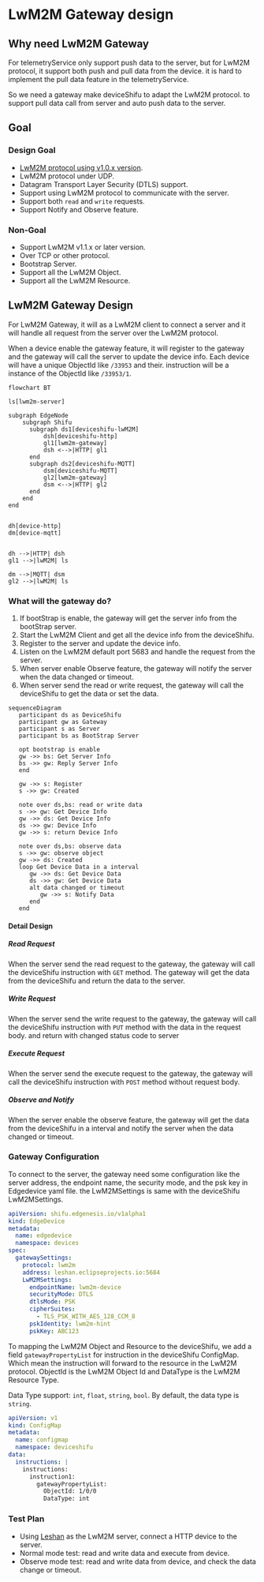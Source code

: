 # LwM2M Gateway design

## Why need LwM2M Gateway

For telemetryService only support push data to the server, but for LwM2M protocol, it support both push and pull data from the device. it is hard to implement the pull data feature in the telemetryService.

So we need a gateway make deviceShifu to adapt the LwM2M protocol. to support pull data call from server and auto push data to the server.

## Goal

### Design Goal

- [LwM2M protocol using v1.0.x version](https://www.openmobilealliance.org/release/LightweightM2M/V1_0-20170208-A/OMA-TS-LightweightM2M-V1_0-20170208-A.pdf).
- LwM2M protocol under UDP.
- Datagram Transport Layer Security (DTLS) support.
- Support using LwM2M protocol to communicate with the server.
- Support both `read` and `write` requests.
- Support Notify and Observe feature.

### Non-Goal

- Support LwM2M v1.1.x or later version.
- Over TCP or other protocol.
- Bootstrap Server.
- Support all the LwM2M Object.
- Support all the LwM2M Resource.

## LwM2M Gateway Design

For LwM2M Gateway, it will as a LwM2M client to connect a server and it will handle all request from the server over the LwM2M protocol. 

When a device enable the gateway feature, it will register to the gateway and the gateway will call the server to update the device info. Each device will have a unique ObjectId like `/33953` and their.
instruction will be a instance of the ObjectId like `/33953/1`.

```mermaid
flowchart BT

ls[lwm2m-server]

subgraph EdgeNode
    subgraph Shifu
      subgraph ds1[deviceshifu-lwM2M]
          dsh[deviceshifu-http]
          gl1[lwm2m-gateway]
          dsh <-->|HTTP| gl1
      end
      subgraph ds2[deviceshifu-MQTT]
          dsm[deviceshifu-MQTT]
          gl2[lwm2m-gateway]
          dsm <-->|HTTP| gl2
      end
    end
end


dh[device-http]
dm[device-mqtt]


dh -->|HTTP| dsh
gl1 -->|lwM2M| ls

dm -->|MQTT| dsm
gl2 -->|lwM2M| ls 
```

### What will the gateway do?

1. If bootStrap is enable, the gateway will get the server info from the bootStrap server.
2. Start the LwM2M Client and get all the device info from the deviceShifu.
3. Register to the server and update the device info.
4. Listen on the LwM2M default port 5683 and handle the request from the server.
5. When server enable Observe feature, the gateway will notify the server when the data changed or timeout.
6. When server send the read or write request, the gateway will call the deviceShifu to get the data or set the data.

```mermaid
sequenceDiagram
   participant ds as DeviceShifu
   participant gw as Gateway
   participant s as Server
   participant bs as BootStrap Server

   opt bootstrap is enable
   gw ->> bs: Get Server Info
   bs ->> gw: Reply Server Info
   end

   gw ->> s: Register
   s ->> gw: Created

   note over ds,bs: read or write data
   s ->> gw: Get Device Info
   gw ->> ds: Get Device Info
   ds ->> gw: Device Info
   gw ->> s: return Device Info

   note over ds,bs: observe data
   s ->> gw: observe object
   gw ->> ds: Created
   loop Get Device Data in a interval
      gw ->> ds: Get Device Data
      ds ->> gw: Get Device Data
      alt data changed or timeout
         gw ->> s: Notify Data
      end
   end

```

#### Detail Design

##### Read Request

When the server send the read request to the gateway, the gateway will call the deviceShifu instruction with `GET` method. 
The gateway will get the data from the deviceShifu and return the data to the server.

##### Write Request

When the server send the write request to the gateway, the gateway will call the deviceShifu instruction with `PUT` method with the data in the request body. and return with changed status code to server

##### Execute Request

When the server send the execute request to the gateway, the gateway will call the deviceShifu instruction with `POST` method without request body.

##### Observe and Notify

When the server enable the observe feature, the gateway will get the data from the deviceShifu in a interval and notify the server when the data changed or timeout.

### Gateway Configuration

To connect to the server, the gateway need some configuration like the server address, the endpoint name, the security mode, and the psk key in Edgedevice yaml file. the LwM2MSettings is same with the deviceShifu LwM2MSettings.

```yaml
apiVersion: shifu.edgenesis.io/v1alpha1
kind: EdgeDevice
metadata:
  name: edgedevice
  namespace: devices
spec:
  gatewaySettings:
    protocol: lwm2m
    address: leshan.eclipseprojects.io:5684
    LwM2MSettings:
      endpointName: lwm2m-device
      securityMode: DTLS
      dtlsMode: PSK
      cipherSuites:
        - TLS_PSK_WITH_AES_128_CCM_8
      pskIdentity: lwm2m-hint
      pskKey: ABC123
```

To mapping the LwM2M Object and Resource to the deviceShifu, we add a field `gatewayPropertyList` for instruction in the deviceShifu ConfigMap. Which mean the instruction will forward to the resource in the LwM2M protocol. ObjectId is the LwM2M Object Id and DataType is the LwM2M Resource Type.

Data Type support: `int`, `float`, `string`, `bool`. By default, the data type is `string`.

```yaml
apiVersion: v1
kind: ConfigMap
metadata:
  name: configmap
  namespace: deviceshifu
data:
  instructions: |
    instructions:
      instruction1:
        gatewayPropertyList:
          ObjectId: 1/0/0
          DataType: int
```

### Test Plan

- Using [Leshan](https://github.com/eclipse-leshan/leshan) as the LwM2M server, connect a HTTP device to the server.
- Normal mode test: read and write data and execute from device.
- Observe mode test: read and write data from device, and check the data change or timeout.